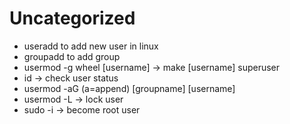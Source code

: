 # Uncategorized

* useradd to add new user in linux
* groupadd to add group
* usermod -g wheel \[username\] -&gt; make \[username\] superuser
* id -&gt; check user status
* usermod -aG \(a=append\) \[groupname\] \[username\]
* usermod -L -&gt; lock user
* sudo -i -&gt; become root user

